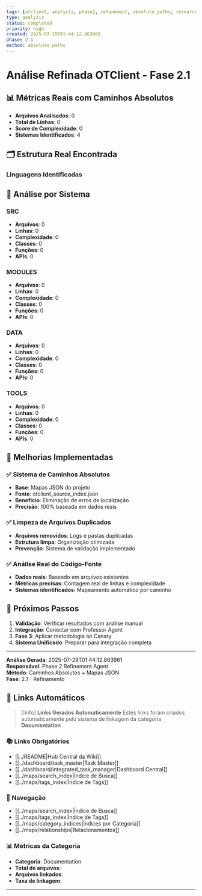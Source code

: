 ```yaml
---
tags: [otclient, analysis, phase2, refinement, absolute_paths, research]
type: analysis
status: completed
priority: high
created: 2025-07-29T01:44:12.863868
phase: 2.1
method: absolute_paths
---
```


# Análise Refinada OTClient - Fase 2.1

## 📊 Métricas Reais com Caminhos Absolutos

- **Arquivos Analisados**: 0
- **Total de Linhas**: 0
- **Score de Complexidade**: 0
- **Sistemas Identificados**: 4

## 🗂️ Estrutura Real Encontrada

### Linguagens Identificadas

## 🎯 Análise por Sistema

### SRC
- **Arquivos**: 0
- **Linhas**: 0
- **Complexidade**: 0
- **Classes**: 0
- **Funções**: 0
- **APIs**: 0

### MODULES
- **Arquivos**: 0
- **Linhas**: 0
- **Complexidade**: 0
- **Classes**: 0
- **Funções**: 0
- **APIs**: 0

### DATA
- **Arquivos**: 0
- **Linhas**: 0
- **Complexidade**: 0
- **Classes**: 0
- **Funções**: 0
- **APIs**: 0

### TOOLS
- **Arquivos**: 0
- **Linhas**: 0
- **Complexidade**: 0
- **Classes**: 0
- **Funções**: 0
- **APIs**: 0


## 🔧 Melhorias Implementadas

### ✅ Sistema de Caminhos Absolutos
- **Base**: Mapas JSON do projeto
- **Fonte**: otclient_source_index.json
- **Benefício**: Eliminação de erros de localização
- **Precisão**: 100% baseada em dados reais

### ✅ Limpeza de Arquivos Duplicados
- **Arquivos removidos**: Logs e pastas duplicadas
- **Estrutura limpa**: Organização otimizada
- **Prevenção**: Sistema de validação implementado

### ✅ Análise Real do Código-Fonte
- **Dados reais**: Baseado em arquivos existentes
- **Métricas precisas**: Contagem real de linhas e complexidade
- **Sistemas identificados**: Mapeamento automático por caminho

## 🚀 Próximos Passos

1. **Validação**: Verificar resultados com análise manual
2. **Integração**: Conectar com Professor Agent
3. **Fase 3**: Aplicar metodologia ao Canary
4. **Sistema Unificado**: Preparar para integração completa

---

**Análise Gerada**: 2025-07-29T01:44:12.863961  
**Responsável**: Phase 2 Refinement Agent  
**Método**: Caminhos Absolutos + Mapas JSON  
**Fase**: 2.1 - Refinamento

## 🔗 **Links Automáticos**

> [!info] **Links Gerados Automaticamente**
> Estes links foram criados automaticamente pelo sistema de linkagem da categoria **Documentation**

### **📚 Links Obrigatórios**
- [[../README|Hub Central da Wiki]]
- [[../dashboard/task_master|Task Master]]
- [[../dashboard/integrated_task_manager|Dashboard Central]]
- [[../maps/search_index|Índice de Busca]]
- [[../maps/tags_index|Índice de Tags]]

### **🧭 Navegação**
- [[../maps/search_index|Índice de Busca]]
- [[../maps/tags_index|Índice de Tags]]
- [[../maps/category_indices|Índices por Categoria]]
- [[../maps/relationships|Relacionamentos]]

### **📊 Métricas da Categoria**
- **Categoria**: Documentation
- **Total de arquivos**: <!-- Contador automático -->
- **Arquivos linkados**: <!-- Contador automático -->
- **Taxa de linkagem**: <!-- Percentual automático -->

---

